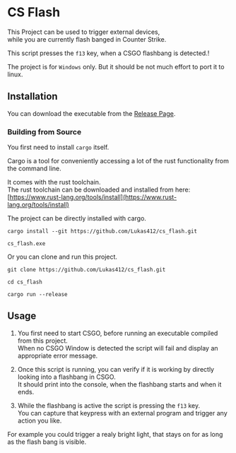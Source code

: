 # CS Flash

This Project can be used to trigger external devices, \
while you are currently flash banged in Counter Strike.

This script presses the `f13` key, when a CSGO flashbang is detected.!

The project is for `Windows` only.
But it should be not much effort to port it to linux.

## Installation

You can download the executable from the [Release Page](https://github.com/Lukas412/cs_flash/releases/latest).

### Building from Source

You first need to install `cargo` itself.

Cargo is a tool for conveniently accessing a lot of the rust functionality from the command line.

It comes with the rust toolchain. \
The rust toolchain can be downloaded and installed from here:
[https://www.rust-lang.org/tools/install](https://www.rust-lang.org/tools/install)

The project can be directly installed with cargo.

    cargo install --git https://github.com/Lukas412/cs_flash.git

    cs_flash.exe

Or you can clone and run this project.

    git clone https://github.com/Lukas412/cs_flash.git
    
    cd cs_flash

    cargo run --release

## Usage

1. You first need to start CSGO, before running an executable compiled from this project. \
When no CSGO Window is detected the script will fail and display an appropriate error message.

2. Once this script is running, you can verify if it is working by directly looking into a flashbang in CSGO. \
It should print into the console, when the flashbang starts and when it ends.

3. While the flashbang is active the script is pressing the `f13` key. \
You can capture that keypress with an external program and trigger any action you like.


For example you could trigger a realy bright light, that stays on for as long as the flash bang is visible.
